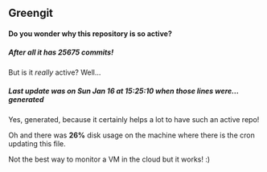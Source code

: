 ## Greengit

#### Do you wonder why this repository is so active?

##### After all it has 25675 commits!

But is it *really* active? Well...

##### Last update was on Sun Jan 16 at 15:25:10 when those lines were... generated

Yes, generated, because it certainly helps a lot to have such an active repo!

Oh and there was **26%** disk usage on the machine
where there is the cron updating this file.

Not the best way to monitor a VM in the cloud but it works! :)
